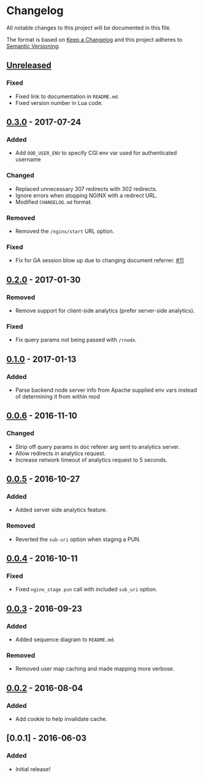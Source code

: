 # Changelog

All notable changes to this project will be documented in this file.

The format is based on [Keep a Changelog](http://keepachangelog.com/en/1.0.0/)
and this project adheres to [Semantic Versioning](http://semver.org/spec/v2.0.0.html).

## [Unreleased]

### Fixed
- Fixed link to documentation in `README.md`.
- Fixed version number in Lua code.

## [0.3.0] - 2017-07-24
### Added
- Add `OOD_USER_ENV` to specify CGI env var used for authenticated username

### Changed
- Replaced unnecessary 307 redirects with 302 redirects.
- Ignore errors when stopping NGINX with a redirect URL.
- Modified `CHANGELOG.md` format.

### Removed
- Removed the `/nginx/start` URL option.

### Fixed
- Fix for GA session blow up due to changing document referrer.
  [#11](https://github.com/OSC/mod_ood_proxy/issues/11)

## [0.2.0] - 2017-01-30
### Removed
- Remove support for client-side analytics (prefer server-side analytics).

### Fixed
- Fix query params not being passed with `/rnode`.

## [0.1.0] - 2017-01-13
### Added
- Parse backend node server info from Apache supplied env vars instead of
  determining it from within mod

## [0.0.6] - 2016-11-10
### Changed
- Strip off query params in doc referer arg sent to analytics server.
- Allow redirects in analytics request.
- Increase network timeout of analytics request to 5 seconds.

## [0.0.5] - 2016-10-27
### Added
- Added server side analytics feature.

### Removed
- Reverted the `sub-uri` option when staging a PUN.

## [0.0.4] - 2016-10-11
### Fixed
- Fixed `nginx_stage pun` call with included `sub_uri` option.

## [0.0.3] - 2016-09-23
### Added
- Added sequence diagram to `README.md`.

### Removed
- Removed user map caching and made mapping more verbose.

## [0.0.2] - 2016-08-04
### Added
- Add cookie to help invalidate cache.

## [0.0.1] - 2016-06-03
### Added
- Initial release!

[Unreleased]: https://github.com/OSC/mod_ood_proxy/compare/v0.3.0...HEAD
[0.3.0]: https://github.com/OSC/mod_ood_proxy/compare/v0.2.0...v0.3.0
[0.2.0]: https://github.com/OSC/mod_ood_proxy/compare/v0.1.0...v0.2.0
[0.1.0]: https://github.com/OSC/mod_ood_proxy/compare/v0.0.6...v0.1.0
[0.0.6]: https://github.com/OSC/mod_ood_proxy/compare/v0.0.5...v0.0.6
[0.0.5]: https://github.com/OSC/mod_ood_proxy/compare/v0.0.4...v0.0.5
[0.0.4]: https://github.com/OSC/mod_ood_proxy/compare/v0.0.3...v0.0.4
[0.0.3]: https://github.com/OSC/mod_ood_proxy/compare/v0.0.2...v0.0.3
[0.0.2]: https://github.com/OSC/mod_ood_proxy/compare/v0.0.1...v0.0.2

